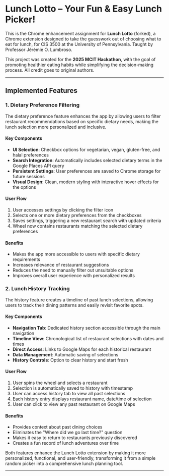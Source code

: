 # **Lunch Lotto – Your Fun & Easy Lunch Picker!**  

This is the Chrome enhancement assignment for **Lunch Lotto** (forked), a Chrome extension designed to take the guesswork out of choosing what to eat for lunch, for CIS 3500 at the University of Pennsylvania. Taught by Professor Jérémie O. Lumbroso.

This project was created for the **2025 MCIT Hackathon**, with the goal of promoting healthier eating habits while simplifying the decision-making process. All credit goes to original authors.

--- 

## Implemented Features

### 1. Dietary Preference Filtering

The dietary preference feature enhances the app by allowing users to filter restaurant recommendations based on specific dietary needs, making the lunch selection more personalized and inclusive.

#### Key Components
- **UI Selection**: Checkbox options for vegetarian, vegan, gluten-free, and halal preferences
- **Search Integration**: Automatically includes selected dietary terms in the Google Places API query
- **Persistent Settings**: User preferences are saved to Chrome storage for future sessions
- **Visual Design**: Clean, modern styling with interactive hover effects for the options

#### User Flow
1. User accesses settings by clicking the filter icon
2. Selects one or more dietary preferences from the checkboxes
3. Saves settings, triggering a new restaurant search with updated criteria
4. Wheel now contains restaurants matching the selected dietary preferences

#### Benefits
- Makes the app more accessible to users with specific dietary requirements
- Increases relevance of restaurant suggestions
- Reduces the need to manually filter out unsuitable options
- Improves overall user experience with personalized results

### 2. Lunch History Tracking

The history feature creates a timeline of past lunch selections, allowing users to track their dining patterns and easily revisit favorite spots.

#### Key Components
- **Navigation Tab**: Dedicated history section accessible through the main navigation
- **Timeline View**: Chronological list of restaurant selections with dates and times
- **Direct Access**: Links to Google Maps for each historical restaurant
- **Data Management**: Automatic saving of selections
- **History Controls**: Option to clear history and start fresh

#### User Flow
1. User spins the wheel and selects a restaurant
2. Selection is automatically saved to history with timestamp
3. User can access history tab to view all past selections
4. Each history entry displays restaurant name, date/time of selection
5. User can click to view any past restaurant on Google Maps

#### Benefits
- Provides context about past dining choices
- Eliminates the "Where did we go last time?" question
- Makes it easy to return to restaurants previously discovered
- Creates a fun record of lunch adventures over time

Both features enhance the Lunch Lotto extension by making it more personalized, functional, and user-friendly, transforming it from a simple random picker into a comprehensive lunch planning tool.

---  


